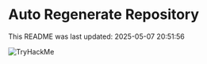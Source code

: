 # Auto Regenerate Repository

This README was last updated: 2025-05-07 20:51:56

 ![TryHackMe](https://tryhackme.com/badge/533634)